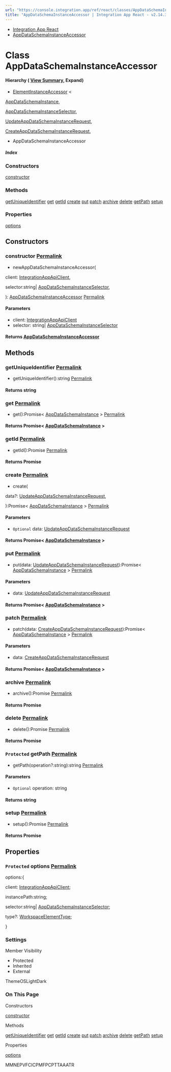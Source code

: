 ```yaml
---
url: "https://console.integration.app/ref/react/classes/AppDataSchemaInstanceAccessor.html"
title: "AppDataSchemaInstanceAccessor | Integration App React - v2.14.3"
---
```


- [Integration App React](https://console.integration.app/ref/react/index.html)
- [AppDataSchemaInstanceAccessor](https://console.integration.app/ref/react/classes/AppDataSchemaInstanceAccessor.html)

# Class AppDataSchemaInstanceAccessor

#### Hierarchy ( [View Summary](https://console.integration.app/ref/react/hierarchy.html\#AppDataSchemaInstanceAccessor), Expand)

- [ElementInstanceAccessor](https://console.integration.app/ref/react/classes/ElementInstanceAccessor.html) <

[AppDataSchemaInstance](https://console.integration.app/ref/react/interfaces/AppDataSchemaInstance.html),

[AppDataSchemaInstanceSelector](https://console.integration.app/ref/react/interfaces/AppDataSchemaInstanceSelector.html),

[UpdateAppDataSchemaInstanceRequest](https://console.integration.app/ref/react/interfaces/UpdateAppDataSchemaInstanceRequest.html),

[CreateAppDataSchemaInstanceRequest](https://console.integration.app/ref/react/interfaces/CreateAppDataSchemaInstanceRequest.html),

>
  - AppDataSchemaInstanceAccessor

##### Index

### Constructors

[constructor](https://console.integration.app/ref/react/classes/AppDataSchemaInstanceAccessor.html#constructor)

### Methods

[getUniqueIdentifier](https://console.integration.app/ref/react/classes/AppDataSchemaInstanceAccessor.html#getuniqueidentifier) [get](https://console.integration.app/ref/react/classes/AppDataSchemaInstanceAccessor.html#get) [getId](https://console.integration.app/ref/react/classes/AppDataSchemaInstanceAccessor.html#getid) [create](https://console.integration.app/ref/react/classes/AppDataSchemaInstanceAccessor.html#create) [put](https://console.integration.app/ref/react/classes/AppDataSchemaInstanceAccessor.html#put) [patch](https://console.integration.app/ref/react/classes/AppDataSchemaInstanceAccessor.html#patch) [archive](https://console.integration.app/ref/react/classes/AppDataSchemaInstanceAccessor.html#archive) [delete](https://console.integration.app/ref/react/classes/AppDataSchemaInstanceAccessor.html#delete) [getPath](https://console.integration.app/ref/react/classes/AppDataSchemaInstanceAccessor.html#getpath) [setup](https://console.integration.app/ref/react/classes/AppDataSchemaInstanceAccessor.html#setup)

### Properties

[options](https://console.integration.app/ref/react/classes/AppDataSchemaInstanceAccessor.html#options)

## Constructors

### constructor [Permalink](https://console.integration.app/ref/react/classes/AppDataSchemaInstanceAccessor.html\#constructor)

- newAppDataSchemaInstanceAccessor(

client: [IntegrationAppApiClient](https://console.integration.app/ref/react/classes/_integration-app_react.IntegrationAppApiClient.html),

selector:string\| [AppDataSchemaInstanceSelector](https://console.integration.app/ref/react/interfaces/AppDataSchemaInstanceSelector.html),

): [AppDataSchemaInstanceAccessor](https://console.integration.app/ref/react/classes/AppDataSchemaInstanceAccessor.html) [Permalink](https://console.integration.app/ref/react/classes/AppDataSchemaInstanceAccessor.html#constructorappdataschemainstanceaccessor)





#### Parameters



- client: [IntegrationAppApiClient](https://console.integration.app/ref/react/classes/_integration-app_react.IntegrationAppApiClient.html)
- selector: string\| [AppDataSchemaInstanceSelector](https://console.integration.app/ref/react/interfaces/AppDataSchemaInstanceSelector.html)

#### Returns [AppDataSchemaInstanceAccessor](https://console.integration.app/ref/react/classes/AppDataSchemaInstanceAccessor.html)

## Methods

### getUniqueIdentifier [Permalink](https://console.integration.app/ref/react/classes/AppDataSchemaInstanceAccessor.html\#getuniqueidentifier)

- getUniqueIdentifier():string [Permalink](https://console.integration.app/ref/react/classes/AppDataSchemaInstanceAccessor.html#getuniqueidentifier-1)



#### Returns string


### get [Permalink](https://console.integration.app/ref/react/classes/AppDataSchemaInstanceAccessor.html\#get)

- get():Promise< [AppDataSchemaInstance](https://console.integration.app/ref/react/interfaces/AppDataSchemaInstance.html) > [Permalink](https://console.integration.app/ref/react/classes/AppDataSchemaInstanceAccessor.html#get-1)



#### Returns Promise< [AppDataSchemaInstance](https://console.integration.app/ref/react/interfaces/AppDataSchemaInstance.html) >


### getId [Permalink](https://console.integration.app/ref/react/classes/AppDataSchemaInstanceAccessor.html\#getid)

- getId():Promise<string> [Permalink](https://console.integration.app/ref/react/classes/AppDataSchemaInstanceAccessor.html#getid-1)



#### Returns Promise<string>


### create [Permalink](https://console.integration.app/ref/react/classes/AppDataSchemaInstanceAccessor.html\#create)

- create(

data?: [UpdateAppDataSchemaInstanceRequest](https://console.integration.app/ref/react/interfaces/UpdateAppDataSchemaInstanceRequest.html),

):Promise< [AppDataSchemaInstance](https://console.integration.app/ref/react/interfaces/AppDataSchemaInstance.html) > [Permalink](https://console.integration.app/ref/react/classes/AppDataSchemaInstanceAccessor.html#create-1)





#### Parameters



- `Optional` data: [UpdateAppDataSchemaInstanceRequest](https://console.integration.app/ref/react/interfaces/UpdateAppDataSchemaInstanceRequest.html)

#### Returns Promise< [AppDataSchemaInstance](https://console.integration.app/ref/react/interfaces/AppDataSchemaInstance.html) >

### put [Permalink](https://console.integration.app/ref/react/classes/AppDataSchemaInstanceAccessor.html\#put)

- put(data: [UpdateAppDataSchemaInstanceRequest](https://console.integration.app/ref/react/interfaces/UpdateAppDataSchemaInstanceRequest.html)):Promise< [AppDataSchemaInstance](https://console.integration.app/ref/react/interfaces/AppDataSchemaInstance.html) > [Permalink](https://console.integration.app/ref/react/classes/AppDataSchemaInstanceAccessor.html#put-1)





#### Parameters



- data: [UpdateAppDataSchemaInstanceRequest](https://console.integration.app/ref/react/interfaces/UpdateAppDataSchemaInstanceRequest.html)

#### Returns Promise< [AppDataSchemaInstance](https://console.integration.app/ref/react/interfaces/AppDataSchemaInstance.html) >

### patch [Permalink](https://console.integration.app/ref/react/classes/AppDataSchemaInstanceAccessor.html\#patch)

- patch(data: [CreateAppDataSchemaInstanceRequest](https://console.integration.app/ref/react/interfaces/CreateAppDataSchemaInstanceRequest.html)):Promise< [AppDataSchemaInstance](https://console.integration.app/ref/react/interfaces/AppDataSchemaInstance.html) > [Permalink](https://console.integration.app/ref/react/classes/AppDataSchemaInstanceAccessor.html#patch-1)





#### Parameters



- data: [CreateAppDataSchemaInstanceRequest](https://console.integration.app/ref/react/interfaces/CreateAppDataSchemaInstanceRequest.html)

#### Returns Promise< [AppDataSchemaInstance](https://console.integration.app/ref/react/interfaces/AppDataSchemaInstance.html) >

### archive [Permalink](https://console.integration.app/ref/react/classes/AppDataSchemaInstanceAccessor.html\#archive)

- archive():Promise<void> [Permalink](https://console.integration.app/ref/react/classes/AppDataSchemaInstanceAccessor.html#archive-1)



#### Returns Promise<void>


### delete [Permalink](https://console.integration.app/ref/react/classes/AppDataSchemaInstanceAccessor.html\#delete)

- delete():Promise<void> [Permalink](https://console.integration.app/ref/react/classes/AppDataSchemaInstanceAccessor.html#delete-1)



#### Returns Promise<void>


### `Protected` getPath [Permalink](https://console.integration.app/ref/react/classes/AppDataSchemaInstanceAccessor.html\#getpath)

- getPath(operation?:string):string [Permalink](https://console.integration.app/ref/react/classes/AppDataSchemaInstanceAccessor.html#getpath-1)





#### Parameters



- `Optional` operation: string

#### Returns string

### setup [Permalink](https://console.integration.app/ref/react/classes/AppDataSchemaInstanceAccessor.html\#setup)

- setup():Promise<void> [Permalink](https://console.integration.app/ref/react/classes/AppDataSchemaInstanceAccessor.html#setup-1)



#### Returns Promise<void>


## Properties

### `Protected` options [Permalink](https://console.integration.app/ref/react/classes/AppDataSchemaInstanceAccessor.html\#options)

options:{

client: [IntegrationAppApiClient](https://console.integration.app/ref/react/classes/_integration-app_react.IntegrationAppApiClient.html);

instancePath:string;

selector:string\| [AppDataSchemaInstanceSelector](https://console.integration.app/ref/react/interfaces/AppDataSchemaInstanceSelector.html);

type?: [WorkspaceElementType](https://console.integration.app/ref/react/enums/WorkspaceElementType.html);

}

### Settings

Member Visibility

- Protected
- Inherited
- External

ThemeOSLightDark

### On This Page

Constructors

[constructor](https://console.integration.app/ref/react/classes/AppDataSchemaInstanceAccessor.html#constructor)

Methods

[getUniqueIdentifier](https://console.integration.app/ref/react/classes/AppDataSchemaInstanceAccessor.html#getuniqueidentifier) [get](https://console.integration.app/ref/react/classes/AppDataSchemaInstanceAccessor.html#get) [getId](https://console.integration.app/ref/react/classes/AppDataSchemaInstanceAccessor.html#getid) [create](https://console.integration.app/ref/react/classes/AppDataSchemaInstanceAccessor.html#create) [put](https://console.integration.app/ref/react/classes/AppDataSchemaInstanceAccessor.html#put) [patch](https://console.integration.app/ref/react/classes/AppDataSchemaInstanceAccessor.html#patch) [archive](https://console.integration.app/ref/react/classes/AppDataSchemaInstanceAccessor.html#archive) [delete](https://console.integration.app/ref/react/classes/AppDataSchemaInstanceAccessor.html#delete) [getPath](https://console.integration.app/ref/react/classes/AppDataSchemaInstanceAccessor.html#getpath) [setup](https://console.integration.app/ref/react/classes/AppDataSchemaInstanceAccessor.html#setup)

Properties

[options](https://console.integration.app/ref/react/classes/AppDataSchemaInstanceAccessor.html#options)

MMNEPVFCICPMFPCPTTAAATR